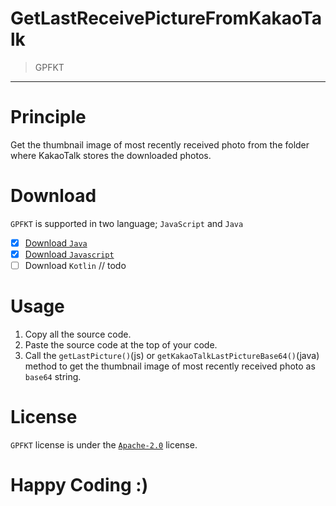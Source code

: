 # GetLastReceivePictureFromKakaoTalk
> GPFKT

-----

# Principle
Get the thumbnail image of most recently received photo from the folder where KakaoTalk stores the downloaded photos.

# Download
`GPFKT` is supported in two language; `JavaScript` and `Java`
- [x] [Download `Java`](https://github.com/sungbin5304/GetLastReceivePictureFromKakaoTalk/blob/master/PicturePathManager.java)
- [x] [Download `Javascript`](https://github.com/sungbin5304/GetLastReceivePictureFromKakaoTalk/blob/master/PicturePathManager.js)
- [ ] Download `Kotlin` // todo

# Usage
1. Copy all the source code.
2. Paste the source code at the top of your code.
3. Call the `getLastPicture()`(js) or `getKakaoTalkLastPictureBase64()`(java) method to get the thumbnail image of most recently received photo as `base64` string.

# License
`GPFKT` license is under the [`Apache-2.0`](https://github.com/KakaoTalkBotOrganization/GetLastReceivePictureFromKakaoTalk/blob/master/LICENSE) license.

# Happy Coding :)
